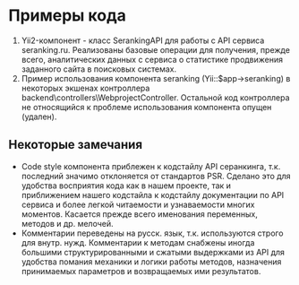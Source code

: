 Примеры кода
============

1. Yii2-компонент - класс SerankingAPI для работы с API сервиса seranking.ru. Реализованы базовые операции для получения, прежде всего, аналитических данных с сервиса о статистике продвижения заданного сайта в поисковых системах.
2. Пример использования компонента seranking (Yii::$app->seranking) в некоторых экшенах контроллера backend\controllers\WebprojectController. Остальной код контроллера не относящийся к проблеме использования компонента опущен (удален).

Некоторые замечания
-------------------

- Code style компонента приблежен к кодстайлу API серанкинга, т.к. последний значимо отклоняется от стандартов PSR. Сделано это для удобства восприятия кода как в нашем проекте, так и приближением нашего кодстайла к кодстайлу документации по API сервиса и более легкой читаемости и узнаваемости многих моментов. Касается прежде всего именования переменных, методов и др. мелочей.
- Комментарии переведены на русск. язык, т.к. используются строго для внутр. нужд. Комментарии к методам снабжены иногда большими структурированными и сжатыми выдержками из API для удобства помания механики и логики работы методов, назначения принимаемых параметров и возвращаемых ими результатов.
